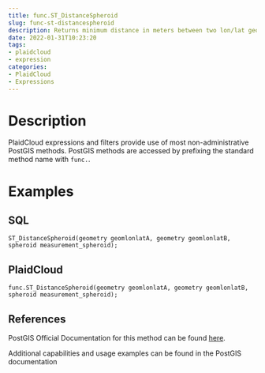 ```yaml
---
title: func.ST_DistanceSpheroid
slug: func-st-distancespheroid
description: Returns minimum distance in meters between two lon/lat geometries given a particular spheroid
date: 2022-01-31T10:23:20
tags:
- plaidcloud
- expression
categories:
- PlaidCloud
- Expressions
---
```



# Description


PlaidCloud expressions and filters provide use of most non-administrative PostGIS methods. PostGIS methods are accessed by prefixing the standard method name with `func.`.



# Examples


## SQL



```
ST_DistanceSpheroid(geometry geomlonlatA, geometry geomlonlatB, spheroid measurement_spheroid);
```


## PlaidCloud



```
func.ST_DistanceSpheroid(geometry geomlonlatA, geometry geomlonlatB, spheroid measurement_spheroid);
```


## References


PostGIS Official Documentation for this method can be found [here](https://postgis.net/docs/manual-3.1/ST_Distance_Spheroid.html).



Additional capabilities and usage examples can be found in the PostGIS documentation

